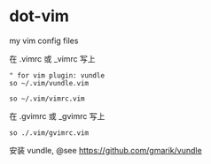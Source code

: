dot-vim
=======

my vim config files

在 .vimrc 或 \_vimrc 写上
```vim
" for vim plugin: vundle
so ~/.vim/vundle.vim

so ~/.vim/vimrc.vim
```


在 .gvimrc 或 \_gvimrc 写上
```vim
so ./.vim/gvimrc.vim
```

安装 vundle, @see https://github.com/gmarik/vundle
